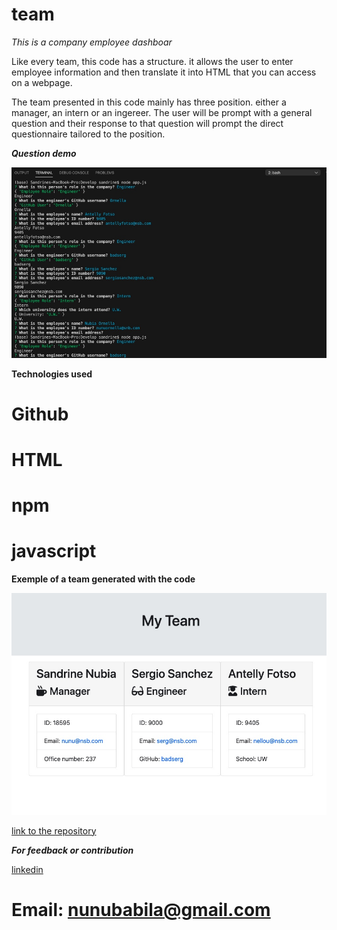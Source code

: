# team

_This is a company employee dashboar_

Like every team, this code has a structure. it allows the user to enter employee information and then translate it into HTML that you can access on a webpage. 

The team presented in this code mainly has three position. either a manager, an intern or an ingereer. The user will be prompt with a general question and their response to that question will prompt the direct questionnaire tailored to the position.

**_Question demo_**

![alt text](demo.jpeg)


**Technologies used**

# Github

# HTML

# npm

# javascript


**Exemple of a team generated with the code**

![alt text](sample.jpeg)


[link to the repository](https://github.com/Snubia/team.git)


**_For feedback or contribution_**

[linkedin](https://www.linkedin.com/in/sandrine-nubia-975aa2172/)

# Email: nunubabila@gmail.com

